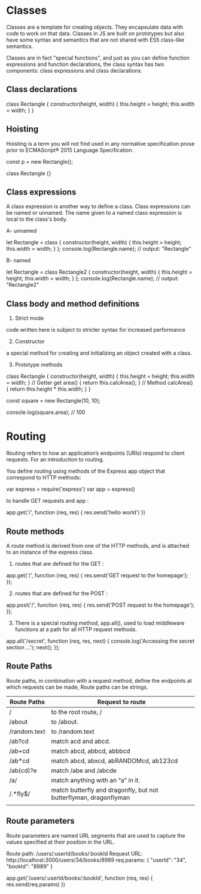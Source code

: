 # Classes

Classes are a template for creating objects. They encapsulate data with code to work on that data. Classes in JS are built on prototypes but also have some syntax and semantics that are not shared with ES5 class-like semantics.

Classes are in fact "special functions", and just as you can define function expressions and function declarations, the class syntax has two components: class expressions and class declarations.

## Class declarations

class Rectangle {
  constructor(height, width) {
    this.height = height;
    this.width = width;
  }
}

## Hoisting

Hoisting is a term you will not find used in any normative specification prose prior to ECMAScript® 2015 Language Specification.

const p = new Rectangle();

class Rectangle {}

## Class expressions

A class expression is another way to define a class. Class expressions can be named or unnamed. The name given to a named class expression is local to the class's body.


A- unnamed

let Rectangle = class {
  constructor(height, width) {
    this.height = height;
    this.width = width;
  }
};
console.log(Rectangle.name);
// output: "Rectangle"


B- named

let Rectangle = class Rectangle2 {
  constructor(height, width) {
    this.height = height;
    this.width = width;
  }
};
console.log(Rectangle.name);
// output: "Rectangle2"


## Class body and method definitions

1. Strict mode

code written here is subject to stricter syntax for increased performance

2. Constructor

a special method for creating and initializing an object created with a class.

3. Prototype methods

class Rectangle {
  constructor(height, width) {
    this.height = height;
    this.width = width;
  }
  // Getter
  get area() {
    return this.calcArea();
  }
  // Method
  calcArea() {
    return this.height * this.width;
  }
}

const square = new Rectangle(10, 10);

console.log(square.area); // 100

# Routing

Routing refers to how an application’s endpoints (URIs) respond to client requests. For an introduction to routing.

You define routing using methods of the Express app object that correspond to HTTP methods:

var express = require('express')
var app = express()

to handle GET requests and app :

app.get('/', function (req, res) {
  res.send('hello world')
})

## Route methods

A route method is derived from one of the HTTP methods, and is attached to an instance of the express class.

1. routes that are defined for the GET :

app.get('/', function (req, res) {
  res.send('GET request to the homepage');
});

2. routes that are defined for the POST :

app.post('/', function (req, res) {
  res.send('POST request to the homepage');
});

3. There is a special routing method, app.all(), used to load middleware functions at a path for all HTTP request methods.

app.all('/secret', function (req, res, next) {
  console.log('Accessing the secret section ...');
  next();
});

## Route Paths

Route paths, in combination with a request method, define the endpoints at which requests can be made, Route paths can be strings.

|Route Paths|Request to route|
|-----|-----|
|/|to the root route, /|
|/about|to /about.|
|/random.text|to /random.text|
|/ab?cd|match acd and abcd.|
|/ab+cd|match abcd, abbcd, abbbcd|
|/ab*cd|match abcd, abxcd, abRANDOMcd, ab123cd|
|/ab(cd)?e|match /abe and /abcde|
|/a/|match anything with an “a” in it.|
|/.*fly$/|match butterfly and dragonfly, but not butterflyman, dragonflyman|
|||

## Route parameters

Route parameters are named URL segments that are used to capture the values specified at their position in the URL.

Route path: /users/:userId/books/:bookId
Request URL: http://localhost:3000/users/34/books/8989
req.params: { "userId": "34", "bookId": "8989" }


app.get('/users/:userId/books/:bookId', function (req, res) {
  res.send(req.params)
})

